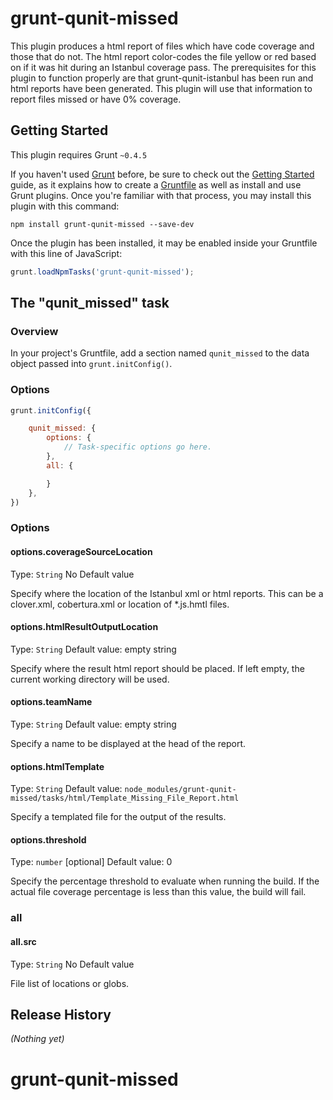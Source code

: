 # grunt-qunit-missed

This plugin produces a html report of files which have code coverage and those that do not. The html report color-codes the file yellow or red based on if it was hit during an Istanbul coverage pass.
The prerequisites for this plugin to function properly are that grunt-qunit-istanbul has been run and html reports have been generated.  This plugin will use that information to report files missed or have 0% coverage.

## Getting Started
This plugin requires Grunt `~0.4.5`

If you haven't used [Grunt](http://gruntjs.com/) before, be sure to check out the [Getting Started](http://gruntjs.com/getting-started) guide, as it explains how to create a [Gruntfile](http://gruntjs.com/sample-gruntfile) as well as install and use Grunt plugins. Once you're familiar with that process, you may install this plugin with this command:

```shell
npm install grunt-qunit-missed --save-dev
```

Once the plugin has been installed, it may be enabled inside your Gruntfile with this line of JavaScript:

```js
grunt.loadNpmTasks('grunt-qunit-missed');
```

## The "qunit_missed" task

### Overview
In your project's Gruntfile, add a section named `qunit_missed` to the data object passed into `grunt.initConfig()`.


### Options
```js
grunt.initConfig({

    qunit_missed: {
        options: {
            // Task-specific options go here.
        },
        all: {

        }
    },
})
```

### Options

#### options.coverageSourceLocation
Type: `String`
No Default value

Specify where the location of the Istanbul xml or html reports.  This can be a clover.xml, cobertura.xml or location of *.js.hmtl files.

#### options.htmlResultOutputLocation
Type: `String`
Default value: empty string

Specify where the result html report should be placed.  If left empty, the current working directory will be used.

#### options.teamName
Type: `String`
Default value: empty string

Specify a name to be displayed at the head of the report.

#### options.htmlTemplate
Type: `String`
Default value: `node_modules/grunt-qunit-missed/tasks/html/Template_Missing_File_Report.html`

Specify a templated file for the output of the results.

#### options.threshold
Type: `number` [optional]
Default value: 0

Specify the percentage threshold to evaluate when running the build. If
the actual file coverage percentage is less than this value, the build will fail.

### all

#### all.src
Type: `String`
No Default value

File list of locations or globs.

## Release History
_(Nothing yet)_
# grunt-qunit-missed
